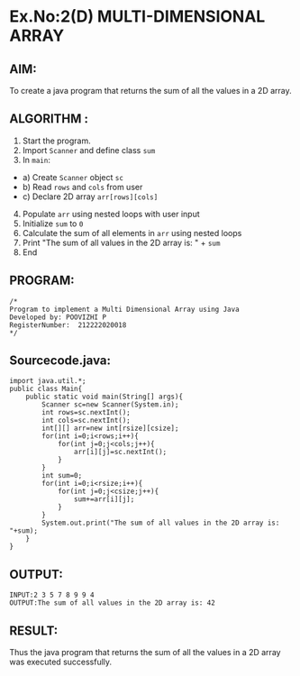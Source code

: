 # Ex.No:2(D) MULTI-DIMENSIONAL ARRAY

## AIM:
To create a java program that returns the sum of all the values in a 2D array.

## ALGORITHM :
1.	Start the program.
2.	Import `Scanner` and define class `sum`
3.	In `main`:
-	a) Create `Scanner` object `sc`
-	b) Read `rows` and `cols` from user
-	c) Declare 2D array `arr[rows][cols]`
4.	Populate `arr` using nested loops with user input
5.	Initialize `sum` to `0`
6.	Calculate the sum of all elements in `arr` using nested loops
7.	Print "The sum of all values in the 2D array is: " + `sum`
8.	End

## PROGRAM:
 ```
/*
Program to implement a Multi Dimensional Array using Java
Developed by: POOVIZHI P
RegisterNumber:  212222020018
*/
```

## Sourcecode.java:
~~~
import java.util.*;
public class Main{
    public static void main(String[] args){
        Scanner sc=new Scanner(System.in);
        int rows=sc.nextInt();
        int cols=sc.nextInt();
        int[][] arr=new int[rsize][csize];
        for(int i=0;i<rows;i++){
            for(int j=0;j<cols;j++){
                arr[i][j]=sc.nextInt();
            }
        }
        int sum=0;
        for(int i=0;i<rsize;i++){
            for(int j=0;j<csize;j++){
                sum+=arr[i][j];
            }
        }
        System.out.print("The sum of all values in the 2D array is: "+sum);
    }
}
~~~
## OUTPUT:
~~~
INPUT:2 3 5 7 8 9 9 4
OUTPUT:The sum of all values in the 2D array is: 42
~~~
## RESULT:
Thus the java program that returns the sum of all the values in a 2D array was executed successfully.


